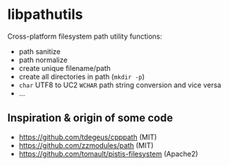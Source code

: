 # libpathutils

Cross-platform filesystem path utility functions: 
- path sanitize
- path normalize
- create unique filename/path
- create all directories in path (`mkdir -p`)
- `char` UTF8 to UC2 `WCHAR` path string conversion and vice versa
- ...


## Inspiration & origin of some code

- https://github.com/tdegeus/cpppath (MIT)
- https://github.com/zzmodules/path (MIT)
- https://github.com/tomault/pistis-filesystem (Apache2)
